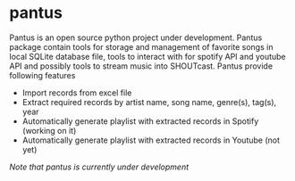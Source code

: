 # pantus
Pantus is an open source  python project under development. Pantus package contain tools for storage and management of favorite songs in local SQLite database file, tools to interact with for spotify API and youtube API and possibly tools to stream music into SHOUTcast.
Pantus provide following features
* Import records from excel file
* Extract required records by artist name, song name, genre(s), tag(s), year
* Automatically generate playlist with extracted records in Spotify (working on it)
* Automatically generate playlist with extracted records in Youtube (not yet)

*Note that pantus is currently under development*
